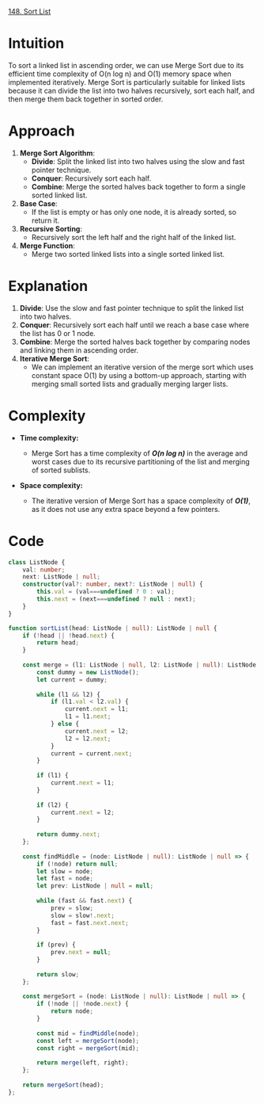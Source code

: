 [148. Sort List](https://leetcode.com/problems/sort-list/)

# Intuition
To sort a linked list in ascending order, we can use Merge Sort due to its efficient time complexity of O(n log n) and O(1) memory space when implemented iteratively. Merge Sort is particularly suitable for linked lists because it can divide the list into two halves recursively, sort each half, and then merge them back together in sorted order.

# Approach
1. **Merge Sort Algorithm**:
   - **Divide**: Split the linked list into two halves using the slow and fast pointer technique.
   - **Conquer**: Recursively sort each half.
   - **Combine**: Merge the sorted halves back together to form a single sorted linked list.
2. **Base Case**:
   - If the list is empty or has only one node, it is already sorted, so return it.
3. **Recursive Sorting**:
   - Recursively sort the left half and the right half of the linked list.
4. **Merge Function**:
   - Merge two sorted linked lists into a single sorted linked list.

# Explanation
1. **Divide**: Use the slow and fast pointer technique to split the linked list into two halves.
2. **Conquer**: Recursively sort each half until we reach a base case where the list has 0 or 1 node.
3. **Combine**: Merge the sorted halves back together by comparing nodes and linking them in ascending order.
4. **Iterative Merge Sort**:
   - We can implement an iterative version of the merge sort which uses constant space O(1) by using a bottom-up approach, starting with merging small sorted lists and gradually merging larger lists.

# Complexity
- **Time complexity:**
  - Merge Sort has a time complexity of ***O(n log n)*** in the average and worst cases due to its recursive partitioning of the list and merging of sorted sublists.

- **Space complexity:**
  - The iterative version of Merge Sort has a space complexity of ***O(1)***, as it does not use any extra space beyond a few pointers.

# Code
```TypeScript
class ListNode {
    val: number;
    next: ListNode | null;
    constructor(val?: number, next?: ListNode | null) {
        this.val = (val===undefined ? 0 : val);
        this.next = (next===undefined ? null : next);
    }
}

function sortList(head: ListNode | null): ListNode | null {
    if (!head || !head.next) {
        return head;
    }
    
    const merge = (l1: ListNode | null, l2: ListNode | null): ListNode | null => {
        const dummy = new ListNode();
        let current = dummy;
        
        while (l1 && l2) {
            if (l1.val < l2.val) {
                current.next = l1;
                l1 = l1.next;
            } else {
                current.next = l2;
                l2 = l2.next;
            }
            current = current.next;
        }
        
        if (l1) {
            current.next = l1;
        }
        
        if (l2) {
            current.next = l2;
        }
        
        return dummy.next;
    };
    
    const findMiddle = (node: ListNode | null): ListNode | null => {
        if (!node) return null;
        let slow = node;
        let fast = node;
        let prev: ListNode | null = null;
        
        while (fast && fast.next) {
            prev = slow;
            slow = slow!.next;
            fast = fast.next.next;
        }
        
        if (prev) {
            prev.next = null;
        }
        
        return slow;
    };
    
    const mergeSort = (node: ListNode | null): ListNode | null => {
        if (!node || !node.next) {
            return node;
        }
        
        const mid = findMiddle(node);
        const left = mergeSort(node);
        const right = mergeSort(mid);
        
        return merge(left, right);
    };
    
    return mergeSort(head);
};

```